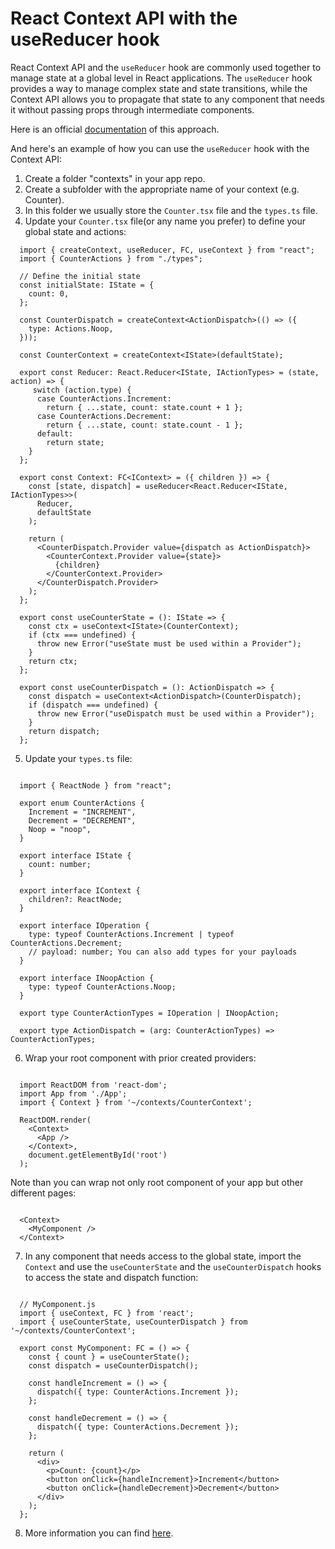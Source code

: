 # React Context API with the useReducer hook

React Context API and the `useReducer` hook are commonly used together to manage state at a global level in React applications. The `useReducer` hook provides a way to manage complex state and state transitions, while the Context API allows you to propagate that state to any component that needs it without passing props through intermediate components.

Here is an official [documentation](https://react.dev/learn/scaling-up-with-reducer-and-context) of this approach.

And here's an example of how you can use the `useReducer` hook with the Context API:

1. Create a folder "contexts" in your app repo.
2. Create a subfolder with the appropriate name of your context (e.g. Counter).
3. In this folder we usually store the `Counter.tsx` file and the `types.ts` file.
4. Update your `Counter.tsx` file(or any name you prefer) to define your global state and actions:

  ```
    import { createContext, useReducer, FC, useContext } from "react";
    import { CounterActions } from "./types";

    // Define the initial state
    const initialState: IState = {
      count: 0,
    };

    const CounterDispatch = createContext<ActionDispatch>(() => ({
      type: Actions.Noop,
    }));

    const CounterContext = createContext<IState>(defaultState);

    export const Reducer: React.Reducer<IState, IActionTypes> = (state, action) => {
       switch (action.type) {
        case CounterActions.Increment:
          return { ...state, count: state.count + 1 };
        case CounterActions.Decrement:
          return { ...state, count: state.count - 1 };
        default:
          return state;
      }
    };

    export const Context: FC<IContext> = ({ children }) => {
      const [state, dispatch] = useReducer<React.Reducer<IState, IActionTypes>>(
        Reducer,
        defaultState
      );

      return (
        <CounterDispatch.Provider value={dispatch as ActionDispatch}>
          <CounterContext.Provider value={state}>
            {children}
          </CounterContext.Provider>
        </CounterDispatch.Provider>
      );
    };

    export const useCounterState = (): IState => {
      const ctx = useContext<IState>(CounterContext);
      if (ctx === undefined) {
        throw new Error("useState must be used within a Provider");
      }
      return ctx;
    };

    export const useCounterDispatch = (): ActionDispatch => {
      const dispatch = useContext<ActionDispatch>(CounterDispatch);
      if (dispatch === undefined) {
        throw new Error("useDispatch must be used within a Provider");
      }
      return dispatch;
    };

  ```

5. Update your `types.ts` file:

  ```

    import { ReactNode } from "react";

    export enum CounterActions {
      Increment = "INCREMENT",
      Decrement = "DECREMENT",
      Noop = "noop",
    }

    export interface IState {
      count: number;
    }

    export interface IContext {
      children?: ReactNode;
    }

    export interface IOperation {
      type: typeof CounterActions.Increment | typeof CounterActions.Decrement;
      // payload: number; You can also add types for your payloads 
    }

    export interface INoopAction {
      type: typeof CounterActions.Noop;
    }

    export type CounterActionTypes = IOperation | INoopAction;

    export type ActionDispatch = (arg: CounterActionTypes) => CounterActionTypes;

  ```

6. Wrap your root component with prior created providers:

  ```

    import ReactDOM from 'react-dom';
    import App from './App';
    import { Context } from '~/contexts/CounterContext';

    ReactDOM.render(
      <Context>
        <App />
      </Context>,
      document.getElementById('root')
    );

  ```

  Note than you can wrap not only root component of your app but other different pages:

  ```

    <Context>
      <MyComponent />
    </Context>

  ```

7. In any component that needs access to the global state, import the `Context` and use the `useCounterState` and the `useCounterDispatch` hooks to access the state and dispatch function:

  ```

    // MyComponent.js
    import { useContext, FC } from 'react';
    import { useCounterState, useCounterDispatch } from '~/contexts/CounterContext';

    export const MyComponent: FC = () => {
      const { count } = useCounterState();
      const dispatch = useCounterDispatch();

      const handleIncrement = () => {
        dispatch({ type: CounterActions.Increment });
      };

      const handleDecrement = () => {
        dispatch({ type: CounterActions.Decrement });
      };

      return (
        <div>
          <p>Count: {count}</p>
          <button onClick={handleIncrement}>Increment</button>
          <button onClick={handleDecrement}>Decrement</button>
        </div>
      );
    };

  ```

8. More information you can find [here](https://react.dev/learn/scaling-up-with-reducer-and-context).
